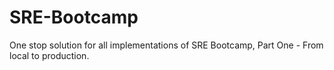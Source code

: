 # SRE-Bootcamp
One stop solution for all implementations of SRE Bootcamp, Part One - From local to production.
